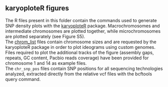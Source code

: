 ## karyoploteR figures

The R files present in this folder contain the commands used to generate SNP density plots with the [karyoploteR](https://bernatgel.github.io/karyoploter_tutorial/) package. Macrochromosomes and intermediate chromosomes are plotted together, while microchromosomes are plotted separately (see Figure S5). <br />
The [chrom_list](https://github.com/SwallowGenomics/BarnSwallow/blob/main/Plots%20and%20figures/FIGURE3/panel_B/macro_interm_chromosomes/chrom_list.ls) files contain chromosome sizes and are requested by the karyoploteR package in order to plot ideograms using custom genomes. <br />
Files required to plot the additional tracks of the figure (assembly gaps, repeats, GC content, Pacbio reads coverage) have been provided for chromosome 1 and 14 as example files. <br />
The `chr_snp_pos` files contain SNP positions for all sequencing technologies analyzed, extracted directly from the relative vcf files with the bcftools query command.